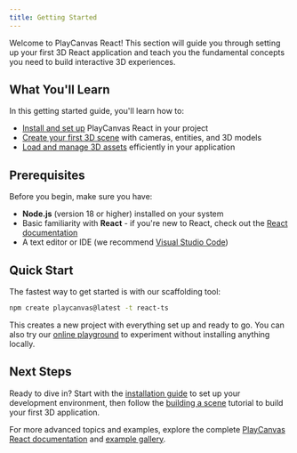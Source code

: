 ```yaml
---
title: Getting Started
---
```


Welcome to PlayCanvas React! This section will guide you through setting up your first 3D React application and teach you the fundamental concepts you need to build interactive 3D experiences.

## What You'll Learn

In this getting started guide, you'll learn how to:

- [Install and set up](./installation) PlayCanvas React in your project
- [Create your first 3D scene](../building-a-scene) with cameras, entities, and 3D models
- [Load and manage 3D assets](../guide/loading-assets) efficiently in your application

## Prerequisites

Before you begin, make sure you have:

- **Node.js** (version 18 or higher) installed on your system
- Basic familiarity with **React** - if you're new to React, check out the [React documentation](https://react.dev/learn)
- A text editor or IDE (we recommend [Visual Studio Code](https://code.visualstudio.com/))

## Quick Start

The fastest way to get started is with our scaffolding tool:

```bash
npm create playcanvas@latest -t react-ts
```

This creates a new project with everything set up and ready to go. You can also try our [online playground](https://playcanvas-react.vercel.app/new) to experiment without installing anything locally.

## Next Steps

Ready to dive in? Start with the [installation guide](./installation) to set up your development environment, then follow the [building a scene](../building-a-scene) tutorial to build your first 3D application.

For more advanced topics and examples, explore the complete [PlayCanvas React documentation](https://playcanvas-react.vercel.app/docs) and [example gallery](https://playcanvas-react.vercel.app/examples).
